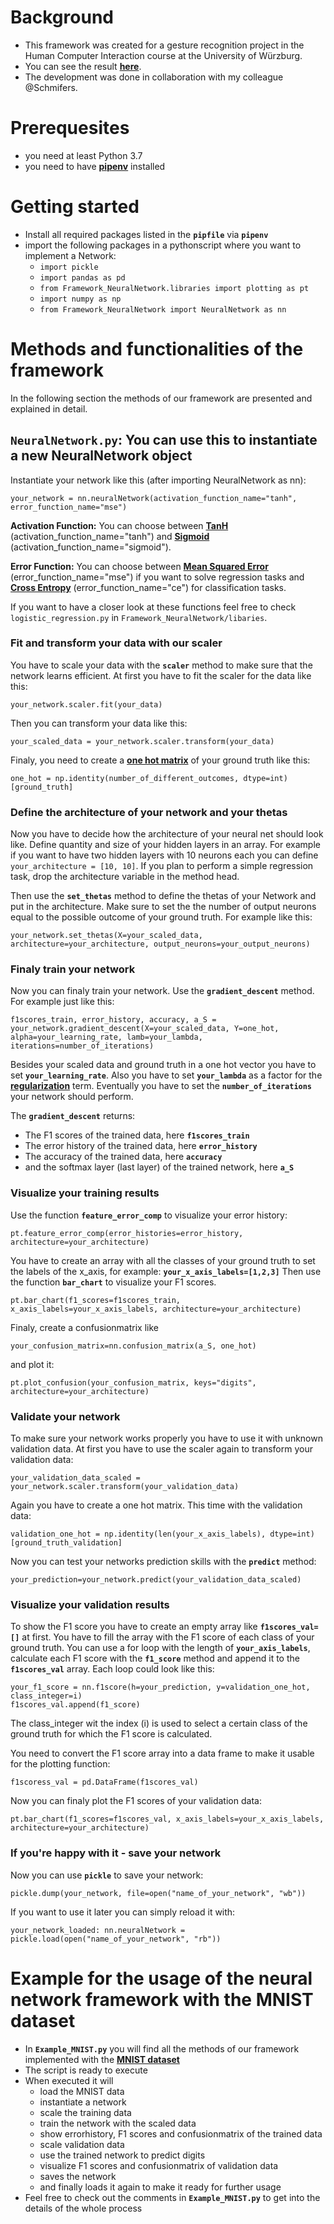 # Background
* This framework was created for a gesture recognition project in the Human Computer Interaction course at the University of Würzburg.
* You can see the result **[here](https://www.youtube.com/watch?v=LjNq6iJn_EQ)**.
* The development was done in collaboration with my colleague @Schmifers.

# Prerequesites
* you need at least Python 3.7
* you need to have **[pipenv](https://pypi.org/project/pipenv/)** installed


# Getting started
* Install all required packages listed in the **`pipfile`** via **`pipenv`**
* import the following packages in a pythonscript where you want to implement a Network:
    * `import pickle`
    * `import pandas as pd`
    * `from Framework_NeuralNetwork.libraries import plotting as pt`
    * `import numpy as np`
    * `from Framework_NeuralNetwork import NeuralNetwork as nn`


# Methods and functionalities of the framework
In the following section the methods of our framework are presented and explained in detail.



## `NeuralNetwork.py`: You can use this to instantiate a new NeuralNetwork object
Instantiate your network like this (after importing NeuralNetwork as nn):

    your_network = nn.neuralNetwork(activation_function_name="tanh", error_function_name="mse")

**Activation Function:** You can choose between **[TanH](https://machinelearningmastery.com/choose-an-activation-function-for-deep-learning/#:~:text=The%20hyperbolic%20tangent%20activation%20function,the%20range%20%2D1%20to%201.)** (activation_function_name="tanh") and **[Sigmoid](https://en.wikipedia.org/wiki/Sigmoid_function)** (activation_function_name="sigmoid").

**Error Function:** You can choose between **[Mean Squared Error](https://en.wikipedia.org/wiki/Mean_squared_error)** (error_function_name="mse") if you want to solve regression tasks and **[Cross Entropy](https://en.wikipedia.org/wiki/Cross_entropy)** (error_function_name="ce") for classification tasks.



If you want to have a closer look at these functions feel free to check `logistic_regression.py` in `Framework_NeuralNetwork/libaries`.


### Fit and transform your data with our scaler
You have to scale your data with the **`scaler`** method to make sure that the network learns efficient. At first you have to fit the scaler for the data like this: 

    your_network.scaler.fit(your_data)

Then you can transform your data like this:

    your_scaled_data = your_network.scaler.transform(your_data)

Finaly, you need to create a **[one hot matrix](https://machinelearningmastery.com/why-one-hot-encode-data-in-machine-learning/)** of your ground truth like this:

    one_hot = np.identity(number_of_different_outcomes, dtype=int)[ground_truth]

### Define the architecture of your network and your thetas
Now you have to decide how the architecture of your neural net should look like. Define quantity and size of your hidden layers in an array. For example if you want to have two hidden layers with 10 neurons each you can define `your_architecture = [10, 10]`. 
If you plan to perform a simple regression task, drop the architecture variable in the method head.

Then use the **`set_thetas`** method to define the thetas of your Network and put in the architecture. Make sure to set the the number of output neurons equal to the possible outcome of your ground truth. For example like this:

    your_network.set_thetas(X=your_scaled_data, architecture=your_architecture, output_neurons=your_output_neurons)

### Finaly train your network
Now you can finaly train your network. Use the **`gradient_descent`** method. For example just like this:

    f1scores_train, error_history, accuracy, a_S = your_network.gradient_descent(X=your_scaled_data, Y=one_hot, alpha=your_learning_rate, lamb=your_lambda, iterations=number_of_iterations)

Besides your scaled data and ground truth in a one hot vector you have to set **`your_learning_rate`**. Also you have to set **`your_lambda`** as a factor for the **[regularization](https://en.wikipedia.org/wiki/Regularization_(mathematics))** term. Eventually you have to set the **`number_of_iterations`** your network should perform.

The **`gradient_descent`** returns:
* The F1 scores of the trained data, here **`f1scores_train`**
* The error history of the trained data, here **`error_history`**
* The accuracy of the trained data, here **`accuracy`**
* and the softmax layer (last layer) of the trained network, here **`a_S`**


### Visualize your training results
Use the function **`feature_error_comp`** to visualize your error history:
    
    pt.feature_error_comp(error_histories=error_history, architecture=your_architecture)

You have to create an array with all the classes of your ground truth to set the labels of the x_axis, for example: **`your_x_axis_labels=[1,2,3]`** Then use the function **`bar_chart`** to visualize your F1 scores.

    pt.bar_chart(f1_scores=f1scores_train, x_axis_labels=your_x_axis_labels, architecture=your_architecture)

Finaly, create a confusionmatrix like 

    your_confusion_matrix=nn.confusion_matrix(a_S, one_hot)
    
and plot it:

    pt.plot_confusion(your_confusion_matrix, keys="digits", architecture=your_architecture)


### Validate your network
To make sure your network works properly you have to use it with unknown validation data. At first you have to use the scaler again to transform your validation data:

    your_validation_data_scaled = your_network.scaler.transform(your_validation_data)

Again you have to create a one hot matrix. This time with the validation data:

    validation_one_hot = np.identity(len(your_x_axis_labels), dtype=int)[ground_truth_validation]

Now you can test your networks prediction skills with the **`predict`** method:

    your_prediction=your_network.predict(your_validation_data_scaled)

### Visualize your validation results

To show the F1 score you have to create an empty array like **`f1scores_val=[]`** at first. You have to fill the array with the F1 score of each class of your ground truth. You can use a for loop with the length of **`your_axis_labels`**, calculate each F1 score with the **`f1_score`** method and append it to the **`f1scores_val`** array. Each loop could look like this:

    your_f1_score = nn.f1score(h=your_prediction, y=validation_one_hot, class_integer=i)
    f1scores_val.append(f1_score)

The class_integer wit the index (i) is used to select a certain class of the ground truth for which the F1 score is calculated.

You need to convert the F1 score array into a data frame to make it usable for the plotting function:

    f1scoress_val = pd.DataFrame(f1scores_val)

Now you can finaly plot the F1 scores of your validation data:

    pt.bar_chart(f1_scores=f1scores_val, x_axis_labels=your_x_axis_labels, architecture=your_architecture)



### If you're happy with it - save your network
Now you can use **`pickle`** to save your network:

    pickle.dump(your_network, file=open("name_of_your_network", "wb"))

If you want to use it later you can simply reload it with:

    your_network_loaded: nn.neuralNetwork = pickle.load(open("name_of_your_network", "rb"))



# Example for the usage of the neural network framework with the MNIST dataset
* In **`Example_MNIST.py`** you will find all the methods of our framework implemented with the **[MNIST dataset](https://en.wikipedia.org/wiki/MNIST_database)**
* The script is ready to execute
* When executed it will 
    * load the MNIST data 
    * instantiate a network 
    * scale the training data 
    * train the network with the scaled data
    * show errorhistory, F1 scores and confusionmatrix of the trained data
    * scale validation data
    * use the trained network to predict digits
    * visualize F1 scores and confusionmatrix of validation data
    * saves the network
    * and finally loads it again to make it ready for further usage
 * Feel free to check out the comments in **`Example_MNIST.py`** to get into the details of the whole process
